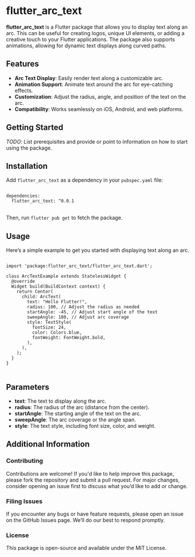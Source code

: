 <h1>flutter_arc_text</h1>

<p><strong>flutter_arc_text</strong> is a Flutter package that allows you to display text along an arc. This can be useful for creating logos, unique UI elements, or adding a creative touch to your Flutter applications. The package also supports animations, allowing for dynamic text displays along curved paths.</p>

<h2>Features</h2>

<ul>
  <li><strong>Arc Text Display</strong>: Easily render text along a customizable arc.</li>
  <li><strong>Animation Support</strong>: Animate text around the arc for eye-catching effects.</li>
  <li><strong>Customization</strong>: Adjust the radius, angle, and position of the text on the arc.</li>
  <li><strong>Compatibility</strong>: Works seamlessly on iOS, Android, and web platforms.</li>
</ul>

<h2>Getting Started</h2>

<p><em>TODO</em>: List prerequisites and provide or point to information on how to start using the package.</p>

<h2>Installation</h2>

<p>Add <code>flutter_arc_text</code> as a dependency in your <code>pubspec.yaml</code> file:</p>

<pre>
<code>
dependencies:
  flutter_arc_text: ^0.0.1
</code>
</pre>

<p>Then, run <code>flutter pub get</code> to fetch the package.</p>

<h2>Usage</h2>

<p>Here’s a simple example to get you started with displaying text along an arc.</p>

<pre>
<code>
import 'package:flutter_arc_text/flutter_arc_text.dart';

class ArcTextExample extends StatelessWidget {
  @override
  Widget build(BuildContext context) {
    return Center(
      child: ArcText(
        text: "Hello Flutter!",
        radius: 100, // Adjust the radius as needed
        startAngle: -45, // Adjust start angle of the text
        sweepAngle: 180, // Adjust arc coverage
        style: TextStyle(
          fontSize: 24,
          color: Colors.blue,
          fontWeight: FontWeight.bold,
        ),
      ),
    );
  }
}
</code>
</pre>

<h2>Parameters</h2>

<ul>
  <li><strong>text</strong>: The text to display along the arc.</li>
  <li><strong>radius</strong>: The radius of the arc (distance from the center).</li>
  <li><strong>startAngle</strong>: The starting angle of the text on the arc.</li>
  <li><strong>sweepAngle</strong>: The arc coverage or the angle span.</li>
  <li><strong>style</strong>: The text style, including font size, color, and weight.</li>
</ul>

<h2>Additional Information</h2>

<h3>Contributing</h3>

<p>Contributions are welcome! If you'd like to help improve this package, please fork the repository and submit a pull request. For major changes, consider opening an issue first to discuss what you’d like to add or change.</p>

<h3>Filing Issues</h3>

<p>If you encounter any bugs or have feature requests, please open an issue on the GitHub Issues page. We’ll do our best to respond promptly.</p>

<h3>License</h3>

<p>This package is open-source and available under the MIT License.</p>
